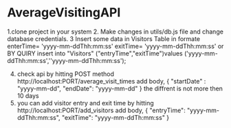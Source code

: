 # AverageVisitingAPI

1.clone project in your system
2. Make changes in utils/db.js file and change database credentials.
3 Insert some data in Visitors Table in formate
  enterTime= 'yyyy-mm-ddThh:mm:ss'
  exitTime= 'yyyy-mm-ddThh:mm:ss'
  or BY QUIRY
  insert into "Visitors" ("entryTime","exitTime")values
   ('yyyy-mm-ddThh:mm:ss',''yyyy-mm-ddThh:mm:ss');

4. check api by hitting POST method 
      http://localhost:PORT/average_visit_times
   add body,
       {
           "startDate" : "yyyy-mm-dd",
           "endDate": "yyyy-mm-dd"
        }
   the diffrent is not more then 10 days
6. you can add visitor entry and exit time by hitting
      http://localhost:PORT/add_visitors
    add body,
       {
         "entryTime": "yyyy-mm-ddThh:mm:ss",
         "exitTime": "yyyy-mm-ddTh:mm:ss"
   }







   
